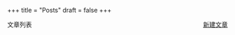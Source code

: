 +++
title = "Posts"
draft = false
+++

<div style="display: flex; justify-content: space-between; align-items: center;">
  <div>文章列表</div>
  <a href="http://localhost:8080/admin/upload" class="btn btn-light">新建文章</a>
</div>